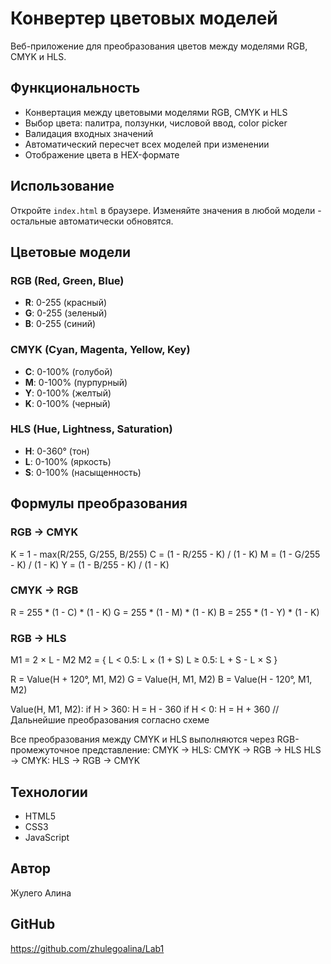 # Конвертер цветовых моделей

Веб-приложение для преобразования цветов между моделями RGB, CMYK и HLS.

## Функциональность

- Конвертация между цветовыми моделями RGB, CMYK и HLS
- Выбор цвета: палитра, ползунки, числовой ввод, color picker
- Валидация входных значений
- Автоматический пересчет всех моделей при изменении
- Отображение цвета в HEX-формате

## Использование

Откройте `index.html` в браузере. Изменяйте значения в любой модели - остальные автоматически обновятся.

## Цветовые модели

### RGB (Red, Green, Blue)
- **R**: 0-255 (красный)
- **G**: 0-255 (зеленый) 
- **B**: 0-255 (синий)

### CMYK (Cyan, Magenta, Yellow, Key)
- **C**: 0-100% (голубой)
- **M**: 0-100% (пурпурный)
- **Y**: 0-100% (желтый)
- **K**: 0-100% (черный)

### HLS (Hue, Lightness, Saturation)
- **H**: 0-360° (тон)
- **L**: 0-100% (яркость)
- **S**: 0-100% (насыщенность)

## Формулы преобразования

### RGB → CMYK
K = 1 - max(R/255, G/255, B/255)
C = (1 - R/255 - K) / (1 - K) 
M = (1 - G/255 - K) / (1 - K)
Y = (1 - B/255 - K) / (1 - K)

### CMYK → RGB
R = 255 * (1 - C) * (1 - K)
G = 255 * (1 - M) * (1 - K)
B = 255 * (1 - Y) * (1 - K)

### RGB → HLS
M1 = 2 × L - M2
M2 = {
  L < 0.5: L × (1 + S)
  L ≥ 0.5: L + S - L × S
}

R = Value(H + 120°, M1, M2)
G = Value(H, M1, M2) 
B = Value(H - 120°, M1, M2)

Value(H, M1, M2):
  if H > 360: H = H - 360
  if H < 0: H = H + 360
  // Дальнейшие преобразования согласно схеме

Все преобразования между CMYK и HLS выполняются через RGB-промежуточное представление:
CMYK → HLS: CMYK → RGB → HLS
HLS → CMYK: HLS → RGB → CMYK

## Технологии

- HTML5
- CSS3
- JavaScript


## Автор

Жулего Алина

## GitHub

https://github.com/zhulegoalina/Lab1